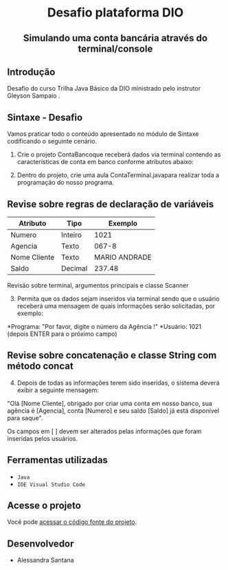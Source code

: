 <h1 align="center"> Desafio plataforma DIO </h1>
<h2 align="center"> Simulando uma conta bancária através do terminal/console </h2>

## Introdução
Desafio do curso Trilha Java Básico da DIO ministrado pelo instrutor Gleyson Sampaio .

## Sintaxe - Desafio
Vamos praticar todo o conteúdo apresentado no módulo de Sintaxe codificando o seguinte cenário.

1. Crie o projeto ContaBancoque receberá dados via terminal contendo as características de conta em banco conforme atributos abaixo:

2. Dentro do projeto, crie uma aula ContaTerminal.javapara realizar toda a programação do nosso programa.

## Revise sobre regras de declaração de variáveis

| Atributo  | Tipo     | Exemplo   
| --------- | ---------| ------- 
| Numero    | Inteiro  | 1021 
| Agencia   | Texto    | 067-8
| Nome Cliente | Texto    | MARIO ANDRADE
| Saldo | Decimal |237.48


Revisão sobre terminal, argumentos principais e classe Scanner

3. Permita que os dados sejam inseridos via terminal sendo que o usuário receberá uma mensagem de quais informações serão solicitadas, por exemplo:
 
*Programa: "Por favor, digite o número da Agência !"
*Usuário: 1021 (depois ENTER para o próximo campo)

## Revise sobre concatenação e classe String com método concat

4. Depois de todas as informações terem sido inseridas, o sistema deverá exibir a seguinte mensagem:

"Olá [Nome Cliente], obrigado por criar uma conta em nosso banco, sua agência é [Agencia], conta [Numero] e seu saldo [Saldo] já está disponível para saque".

Os campos em [ ] devem ser alterados pelas informações que foram inseridas pelos usuários.

<h2>Ferramentas utilizadas</h2>

- ``Java``
- ``IDE Visual Studio Code``


<h2>Acesse o projeto</h2> 

Você pode [acessar o código fonte do projeto](https://github.com/alesyfrontend/dio-trilha-java-basico/blob/4d42e76448ac18c618fc917ee28d74986d352df6/conta-banco/src/ContaTerminal.java).


<h2>Desenvolvedor</h2>

- Alessandra Santana
